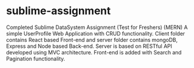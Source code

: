 # sublime-assignment
Completed Sublime DataSystem Assignment (Test for Freshers) (MERN)
A simple UserProfile Web Application with CRUD functionality.
Client folder contains React based Front-end and server folder contains mongoDB, Express and Node based Back-end.
Server is based on RESTful API developed using MVC architecture.
Front-end is added with Search and Pagination functionality.
